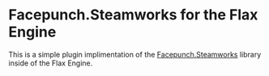 # Facepunch.Steamworks for the Flax Engine
This is a simple plugin implimentation of the [Facepunch.Steamworks](https://github.com/Facepunch/Facepunch.Steamworks) library inside of the Flax Engine.

